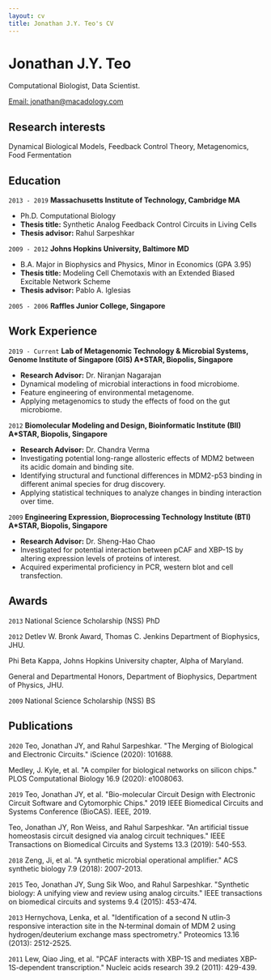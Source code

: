 ```yaml
---
layout: cv
title: Jonathan J.Y. Teo's CV
---
```

# Jonathan J.Y. Teo
Computational Biologist, Data Scientist.

<div id="webaddress">
<a href="jonathan@macadology.com">Email: jonathan@macadology.com</a>
</div>


## Research interests

Dynamical Biological Models, Feedback Control Theory, Metagenomics, Food Fermentation


## Education

`2013 - 2019`
__Massachusetts Institute of Technology, Cambridge MA__
- Ph.D. Computational Biology
- **Thesis title:** Synthetic Analog Feedback Control Circuits in
Living Cells
- **Thesis advisor:** Rahul Sarpeshkar

`2009 - 2012`
__Johns Hopkins University, Baltimore MD__
- B.A. Major in Biophysics and Physics, Minor in Economics (GPA 3.95)
- **Thesis title:** Modeling Cell Chemotaxis with an Extended Biased Excitable Network Scheme
- **Thesis advisor:** Pablo A. Iglesias

`2005 - 2006`
__Raffles Junior College, Singapore__

## Work Experience
`2019 - Current`
__Lab of Metagenomic Technology & Microbial Systems, Genome Institute of Singapore (GIS) A*STAR, Biopolis, Singapore__
- **Research Advisor:** Dr. Niranjan Nagarajan
- Dynamical modeling of microbial interactions in food microbiome.
- Feature engineering of environmental metagenome.
- Applying metagenomics to study the effects of food on the gut microbiome.

`2012`
__Biomolecular Modeling and Design, Bioinformatic Institute (BII) A*STAR, Biopolis, Singapore__

- **Research Advisor:** Dr. Chandra Verma
- Investigating potential long-range allosteric effects of MDM2 between its acidic domain and binding site.
- Identifying structural and functional differences in MDM2-p53 binding in different animal species for drug discovery.
- Applying statistical techniques to analyze changes in binding interaction over time.

`2009`
__Engineering Expression, Bioprocessing Technology Institute (BTI) A*STAR, Biopolis, Singapore__
- **Research Advisor:** Dr. Sheng-Hao Chao
- Investigated for potential interaction between pCAF and XBP-1S by altering expression levels of proteins of interest.
- Acquired experimental proficiency in PCR, western blot and cell transfection.

## Awards

`2013`
National Science Scholarship (NSS) PhD

`2012`
Detlev W. Bronk Award, Thomas C. Jenkins Department of Biophysics, JHU.

Phi Beta Kappa, Johns Hopkins University chapter, Alpha of Maryland.

General and Departmental Honors, Department of Biophysics, Department of Physics, JHU.

`2009`
National Science Scholarship (NSS) BS



## Publications

`2020`
Teo, Jonathan JY, and Rahul Sarpeshkar. "The Merging of Biological and Electronic Circuits." iScience (2020): 101688.

Medley, J. Kyle, et al. "A compiler for biological networks on silicon chips." PLOS Computational Biology 16.9 (2020): e1008063.

`2019`
Teo, Jonathan JY, et al. "Bio-molecular Circuit Design with Electronic Circuit Software and Cytomorphic Chips." 2019 IEEE Biomedical Circuits and Systems Conference (BioCAS). IEEE, 2019.

Teo, Jonathan JY, Ron Weiss, and Rahul Sarpeshkar. "An artificial tissue homeostasis circuit designed via analog circuit techniques." IEEE Transactions on Biomedical Circuits and Systems 13.3 (2019): 540-553.

`2018`
Zeng, Ji, et al. "A synthetic microbial operational amplifier." ACS synthetic biology 7.9 (2018): 2007-2013.

`2015`
Teo, Jonathan JY, Sung Sik Woo, and Rahul Sarpeshkar. "Synthetic biology: A unifying view and review using analog circuits." IEEE transactions on biomedical circuits and systems 9.4 (2015): 453-474.

`2013`
Hernychova, Lenka, et al. "Identification of a second N utlin‐3 responsive interaction site in the N‐terminal domain of MDM 2 using hydrogen/deuterium exchange mass spectrometry." Proteomics 13.16 (2013): 2512-2525.

`2011`
Lew, Qiao Jing, et al. "PCAF interacts with XBP-1S and mediates XBP-1S-dependent transcription." Nucleic acids research 39.2 (2011): 429-439.


<!-- ### Footer

Last updated: May 2013 -->
